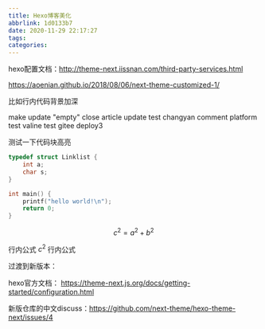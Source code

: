 ```yaml
---
title: Hexo博客美化
abbrlink: 1d0133b7
date: 2020-11-29 22:17:27
tags:
categories:
---
```



hexo配置文档：http://theme-next.iissnan.com/third-party-services.html

https://aoenian.github.io/2018/08/06/next-theme-customized-1/

比如行内代码背景加深

make update "empty"
close article update
test changyan comment platform
test valine
test gitee deploy3

测试一下代码块高亮

```c
typedef struct Linklist {
    int a;
    char s;
}

int main() {
    printf("hello world!\n");
    return 0;
}

```

$$
c^2 = a^2 + b^2
$$

行内公式 $c^2$ 行内公式

<!--more-->

过渡到新版本：

hexo官方文档：
https://theme-next.js.org/docs/getting-started/configuration.html

新版仓库的中文discuss：https://github.com/next-theme/hexo-theme-next/issues/4

